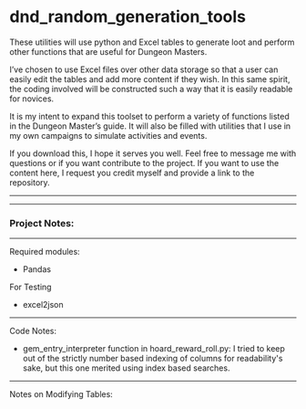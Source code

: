 ﻿# dnd_random_generation_tools
These utilities will use python and Excel tables to generate loot and perform other functions that are useful for Dungeon Masters. 

I’ve chosen to use Excel files over other data storage so that a user can easily edit the tables and add more content if they wish. In this same spirit, the coding involved will be constructed such a way that it is easily readable for novices.

It is my intent to expand this toolset to perform a variety of functions listed in the Dungeon Master’s guide. It will also be filled with utilities that I use in my own campaigns to simulate activities and events. 

If you download this, I hope it serves you well. Feel free to message me with questions or if you want contribute to the project. If you want to use the content here, I request you credit myself and provide a link to the repository.

----

------

### Project Notes:

-------------

Required modules:

- Pandas

For Testing

- excel2json



----------------------------

Code Notes:

- gem_entry_interpreter function in hoard_reward_roll.py: I tried to keep out of the strictly number based indexing of columns for readability's sake, but this one merited using index based searches. 

----------------------------

Notes on Modifying Tables:



